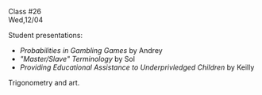 <div class="lecture2">

<div class="column_date">
<p markdown="block">

Class #26 <br>
Wed,12/04

</p>
</div>
<div class="column_materials">
<p markdown="block">

Student presentations:
- _Probabilities in Gambling Games_ by Andrey
- _"Master/Slave" Terminology_ by Sol
- _Providing Educational Assistance to Underprivledged Children_ by Keilly


Trigonometry and art.


</p>
</div>

<div class="column_assign">
<p markdown="block">



</p>
</div>

</div>
